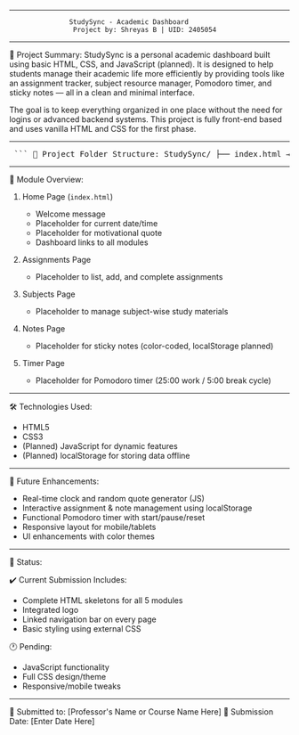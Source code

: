 ------------------------------------------------------------
                   StudySync - Academic Dashboard
                    Project by: Shreyas B | UID: 2405054
------------------------------------------------------------

🔷 Project Summary:
StudySync is a personal academic dashboard built using basic HTML, CSS, and JavaScript (planned). It is designed to help students manage their academic life more efficiently by providing tools like an assignment tracker, subject resource manager, Pomodoro timer, and sticky notes — all in a clean and minimal interface.

The goal is to keep everything organized in one place without the need for logins or advanced backend systems. This project is fully front-end based and uses vanilla HTML and CSS for the first phase.

------------------------------------------------------------

<pre> ``` 📁 Project Folder Structure: StudySync/ ├── index.html → Home page (dashboard overview) ├── assignments.html → Assignments tracking page ├── subjects.html → Subject resource manager ├── notes.html → Sticky notes placeholder ├── timer.html → Pomodoro timer module ├── style.css → Common styling for all pages ├── StudySync Logo.png → Project logo └── README.txt → Project documentation (this file) ``` </pre>

------------------------------------------------------------

📌 Module Overview:

1. Home Page (`index.html`)
   - Welcome message
   - Placeholder for current date/time
   - Placeholder for motivational quote
   - Dashboard links to all modules

2. Assignments Page
   - Placeholder to list, add, and complete assignments

3. Subjects Page
   - Placeholder to manage subject-wise study materials

4. Notes Page
   - Placeholder for sticky notes (color-coded, localStorage planned)

5. Timer Page
   - Placeholder for Pomodoro timer (25:00 work / 5:00 break cycle)

------------------------------------------------------------

🛠️ Technologies Used:

- HTML5
- CSS3
- (Planned) JavaScript for dynamic features
- (Planned) localStorage for storing data offline

------------------------------------------------------------

🔮 Future Enhancements:

- Real-time clock and random quote generator (JS)
- Interactive assignment & note management using localStorage
- Functional Pomodoro timer with start/pause/reset
- Responsive layout for mobile/tablets
- UI enhancements with color themes

------------------------------------------------------------

📅 Status:

✔️ Current Submission Includes:
   - Complete HTML skeletons for all 5 modules
   - Integrated logo
   - Linked navigation bar on every page
   - Basic styling using external CSS

🕐 Pending:
   - JavaScript functionality
   - Full CSS design/theme
   - Responsive/mobile tweaks

------------------------------------------------------------

📌 Submitted to: [Professor's Name or Course Name Here]
📅 Submission Date: [Enter Date Here]
